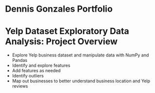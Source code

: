 # Dennis Gonzales Portfolio

# Yelp Dataset Exploratory Data Analysis: Project Overview

- Explore Yelp business dataset and manipulate data with NumPy and Pandas
- Identify and explore features 
- Add features as needed
- Identify outliers
- Map out businesses to better understand business location and Yelp reviews
